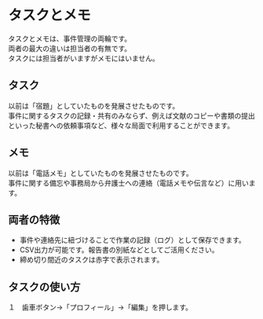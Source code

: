 # タスクとメモ

タスクとメモは、事件管理の両輪です。  
両者の最大の違いは担当者の有無です。  
タスクには担当者がいますがメモにはいません。

## タスク

以前は「宿題」としていたものを発展させたものです。  
事件に関するタスクの記録・共有のみならず、例えば文献のコピーや書類の提出といった秘書への依頼事項など、様々な局面で利用することができます。

## メモ

以前は「電話メモ」としていたものを発展させたものです。  
事件に関する備忘や事務局から弁護士への連絡（電話メモや伝言など）に用います。

## 両者の特徴

* 事件や連絡先に紐づけることで作業の記録（ログ）として保存できます。
* CSV出力が可能です。報告書の別紙などとしてご活用ください。
* 締め切り間近のタスクは赤字で表示されます。

## タスクの使い方

１　歯車ボタン→「プロフィール」→「編集」を押します。

